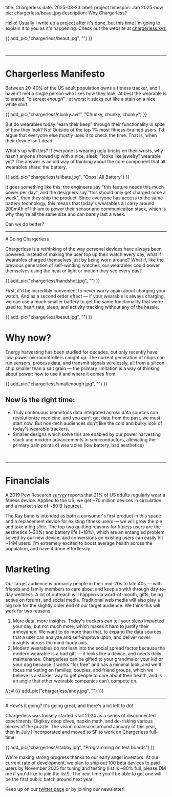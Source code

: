 title: Chargerless
date: 2025-08-23
label: project
timespan: Jan 2025-now
pic: chargerless/beaut.jpg
description: Why Chargerless?

Hello! Usually I write up a project after it's done, but this time I'm going to explain it to you as it's happening. Check out the website at [chargerless.xyz](https://chargerless.xyz/)

{{ add_pic("chargerless/beaut.jpg", "") }}

<br>
<hr>

# Chargerless Manifesto

Between 20-40% of the US adult population owns a fitness tracker, and I haven't met a single person who likes how they look. At best the wearable is tolerated, "discreet <i>enough</i>" ; at worst it sticks out like a stain on a nice white shirt. 

{{ add_pic("chargerless/clunky.avif", "Chunky, chunky, chunky") }}
<br>

But do wearables today "earn their keep" through their functionality in spite of how they look? No! Outside of the top 1% most fitness-brained users, I'd argue that everyone else mostly uses it to check the time. That is, when their device isn't dead.


What's up with this? If everyone is wearing ugly bricks on their wrists, why hasn't anyone showed up with a nice, sleek, "looks like jewelry" wearable yet? The answer is an old way of thinking about the core component that all wearables share: the battery.

{{ add_pic("chargerless/allbats.jpg", "Oops! All Battery") }}

It goes something like this: the engineers say "this feature needs this much power per day", and the designers say "this should only get charged once a week", then they ship the product. Since everyone has access to the same battery technology, this means that today's wearables all carry around 200mAh of lithium to power their sensor and communication stack, which is why they're all the same size and can barely last a week.

Can we do better?

<hr>
# Going Chargerless

Chargerless is a rethinking of the way personal devices have always been powered. Instead of making the user top up their watch every day, what if wearables charged themselves just by being worn around? What if, like the previous generation of self-winding watches, our wearables could power themselves using the heat or light or motion they see every day? 

{{ add_pic("chargerless/handshot.jpg", "") }}

First, it'd be incredibly convenient to never worry again about charging your watch. And as a second order effect — if your wearable is always charging, we can use a much smaller battery to get the same functionality that we're used to: heart rate, sleep, and activity tracking without any of the hassle.

{{ add_pic("chargerless/beaut.jpg", "") }}
<br>

# Why now?

Energy harvesting has been studied for decades, but only recently have low-power microcontrollers caught up. The current generation of chips can run sensors, process data, and transmit signals wirelessly, all from a silicon chip smaller than a salt grain — the primary limitation is a way of thinking about power: how to use it and where it comes from. 

{{ add_pic("chargerless/smallenough.jpg", "") }}
<br>

## Now is the right time:
- Truly continuous biometrics data integrated across data sources can revolutionize medicine, and you can't get data from the past, we must start now. But non-tech audiences don't like the cold and bulky look of today's wearable trackers.
- Smaller designs which solve this are enabled by our power harvesting stack and modern advancements in semiconductors, alleviating the primary pain points of wearables (low battery, bad aesthetics)

<br><hr>

# Financials
A 2019 Pew Research [survey](https://www.pewresearch.org/wp-content/uploads/2020/01/FT_2020.01.07_FitnessTracker_Methodology-_Topline_final.pdf) reports that 21% of US adults regularly wear a fitness device. Applied to the US, we get ~70 million devices in circulation and a market size of ~80 B ([source](https://www.grandviewresearch.com/industry-analysis/wearable-technology-market)). 


The Ray band is intended as both a consumer's first product in this space and a replacement device for existing fitness users — we will grow the pie and take a big slice. The top two quitting reasons for fitness users are the aesthetics (~20%) and battery life (~18%), which are an entangled problem solved by our new device, and conversions on existing users can easily hit ~14M users. I'm extremely excited to boost average health across the population, and have it done effortlessly. 

# Marketing

Our target audience is primarily people in their mid-20s to late 40s — with friends and family members to care about and keep up with through day-to-day wellness. A lot of outreach will happen via word-of-mouth, gifts, being active on forums, and social media. Traditional web media will also play a big role for the slightly older end of our target audience. We think this will work for two reasons. 

1. More data, more insights. Today's trackers can tell your sleep impacted your day, but not much more, which makes it hard to justify their annoyance. We want to do more than that, to expand the data sources that a user can analyze and self-improve upon, and deliver novel insights across the mind-body axis.
2. Modern wearables do not lean into the social spread factor because the modern wearable is a bad gift — it looks like a device, and needs daily maintenance. Chargerless can be gifted to your grandma or your kid or your dog because it works "for free" and has a minimal look, and we'll focus marketing on families, couples, and friend groups, which we believe is a stickier way to get people to care about their health, and is an angle that other wearable companies can't compete on. 

[//]: # (<hr>)

[//]: # (# Why you?)

[//]: # ({{ add_pic("chargerless/andy.jpg", "") }})

[//]: # ()
[//]: # (My name is Andy Kong, welcome to my website! )

[//]: # ()
[//]: # (- I've previously worked at CMU, Google, ETH Zurich, and MIT, with a research focus in biosensing &#40;EKG, EEG, EMG, eye tracking&#41;, energy harvesting, and micropower devices)

[//]: # (- I have ~4 years experience working in top HCI labs, where I learned a lot about human-centered design and PD)

[//]: # (- I love wearables and other personalized health data &#40;tracking since 2017!&#41;, and I think data-driven personalized data analysis is the future of health. )

[//]: # ()
[//]: # (I'm the only person I know at this intersection, and if you know someone else I'd love to meet them! My email is andy at [chargerless.xyz]&#40;https://chargerless.xyz/&#41;)

<hr>
# How's it going?
It's going great, and there's a lot left to do!

Chargerless was loosely started ~fall 2024 as a series of disconnected experiments; Digikey deep dives, napkin math, and de-risking various pieces of the puzzle. The vision coalesced around January of this year, then in July I incorporated and moved to SF to work on Chargerless full-time. 

{{ add_pic("chargerless/stabby.jpg", "Programming on test boards") }}

We're making strong progress thanks to our early angel investors. At our current rate of development, we plan to ship out 100 beta devices to paid users by November 2025 for tuning and testing (list is ~80% full, please DM me if you'd like to join the list!). The next time you'll be able to get one will be the first public batch around next year.

Keep up on our [twitter page](http://twitter.com/chargerlessxyz) or by joining our newsletter!






[//]: # ()
[//]: # (## The Future)

[//]: # (Once the beta devices are out the door, our next target is getting >10k preorders.)

[//]: # ()
[//]: # (I'm writing this on August 24, 2025. I'm looking to raise a bit more money and close the pre-seed so I can front costs for development and focus on shipping first devices. I'm currently spending most of my time on the technical side, so I'm looking for a product person to take the time to really nail down the brand / marketing of this company. And I'd also like to move quicker on other deliverables &#40;app, website, database&#41;, looking for some help on that front. )

[//]: # ()
[//]: # (If you'd like to get in on the first 100, reach out @oldestasian or andy at [chargerless.xyz]&#40;https://chargerless.xyz/&#41;)

